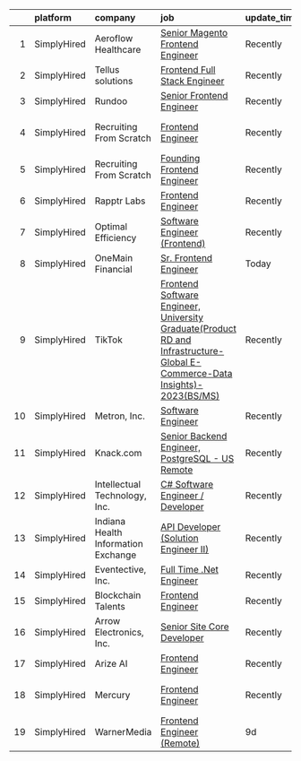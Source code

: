 

|    | platform    | company                             | job                                                                                                                                                                                                                                       | update_time   | location                      |
|---:|:------------|:------------------------------------|:------------------------------------------------------------------------------------------------------------------------------------------------------------------------------------------------------------------------------------------|:--------------|:------------------------------|
|  1 | SimplyHired | Aeroflow Healthcare                 | [Senior Magento Frontend Engineer](https://www.simplyhired.com/job/uJJWsbsJ-A2J-2KXvsX-Cha73KyKnl-V2EEKSox5OzuSBWCVaz1N-A?q=frontend+engineer)                                                                                            | Recently      | Asheville, NC                 |
|  2 | SimplyHired | Tellus solutions                    | [Frontend Full Stack Engineer](https://www.simplyhired.com/job/XKbc_-XUbRudKomzruH4-eLWtsCNFsYe_OuyYffgWuJBz79YcVOZCA?q=frontend+engineer)                                                                                                | Recently      | Sunnyvale, CA                 |
|  3 | SimplyHired | Rundoo                              | [Senior Frontend Engineer](https://www.simplyhired.com/job/rdaVOPGzrPdTd8Hbse-ZLcFxFmnSP066sltQh0WzGREx2sE-J5u3xQ?q=frontend+engineer)                                                                                                    | Recently      | Redwood City, CA              |
|  4 | SimplyHired | Recruiting From Scratch             | [Frontend Engineer](https://www.simplyhired.com/job/lEgwGfbSQktAW6C02WRnfOzs9DtYMZV-rnLQ-O-yJq08EAwzhSeU0Q?q=frontend+engineer)                                                                                                           | Recently      | Saratoga, CA +126 locations   |
|  5 | SimplyHired | Recruiting From Scratch             | [Founding Frontend Engineer](https://www.simplyhired.com/job/IbXrSabo8u-jsuWX55FAOKbAl6eKJlIdkc5yI7m0lbbyaEYdBvAjnw?q=frontend+engineer)                                                                                                  | Recently      | Remote                        |
|  6 | SimplyHired | Rapptr Labs                         | [Frontend Engineer](https://www.simplyhired.com/job/MrSs3N9hpdf_HZG-ECPJ5FoWaXJNvZr4ndDsynj7bt5Xjn5bwg95eQ?q=frontend+engineer)                                                                                                           | Recently      | Remote                        |
|  7 | SimplyHired | Optimal Efficiency                  | [Software Engineer (Frontend)](https://www.simplyhired.com/job/tdLZYEMU6jRlLMj0yVKcd_PBezg-af1i6_WgEMyzuy3GSBM61IN0xg?q=frontend+engineer)                                                                                                | Recently      | Remote                        |
|  8 | SimplyHired | OneMain Financial                   | [Sr. Frontend Engineer](https://www.simplyhired.com/job/qHT57mfLxPlISM3-EX_gVGauJ3eABDPpkFdeTUWkUHBEPbfVUpFkow?q=frontend+engineer)                                                                                                       | Today         | Charlotte, NC                 |
|  9 | SimplyHired | TikTok                              | [Frontend Software Engineer, University Graduate(Product RD and Infrastructure-Global E-Commerce-Data Insights)- 2023(BS/MS)](https://www.simplyhired.com/job/4vBMNg-SGytAYBIABVdwv8bOnmlB07ZsdBwckrsMb_iQIEmNCqb5qg?q=frontend+engineer) | Recently      | Mountain View, CA +1 location |
| 10 | SimplyHired | Metron, Inc.                        | [Software Engineer](https://www.simplyhired.com/job/GU7lFhZEZyRc5s71ZuZ-lfUk9W0IlXEAaxmWbxcq5itkWMmccQyuww?q=frontend+engineer)                                                                                                           | Recently      | Reston, VA                    |
| 11 | SimplyHired | Knack.com                           | [Senior Backend Engineer, PostgreSQL - US Remote](https://www.simplyhired.com/job/uanfZyj7Mv6-K_HCdtPv-WGB9jgSqIbfHhdx__SEZyui5qKQJSbApA?q=frontend+engineer)                                                                             | Recently      | Remote                        |
| 12 | SimplyHired | Intellectual Technology, Inc.       | [C# Software Engineer / Developer](https://www.simplyhired.com/job/BzL0dK8gAc727OcZSDmjLXsh-J3A3l3ASNMPnIVUTAvKcpitInjIgg?q=frontend+engineer)                                                                                            | Recently      | Fort Wayne, IN                |
| 13 | SimplyHired | Indiana Health Information Exchange | [API Developer (Solution Engineer II)](https://www.simplyhired.com/job/KsXi45sIi50i4nG1Cw1Azw-amveiQy7D5Z4edTHi_5wrczciovI2TQ?q=frontend+engineer)                                                                                        | Recently      | Remote                        |
| 14 | SimplyHired | Eventective, Inc.                   | [Full Time .Net Engineer](https://www.simplyhired.com/job/YuX4chMfrT3O63eZwnl1uQf8GMhjJ6o-vTj-aUHApJNnRiV9K2EXbQ?q=frontend+engineer)                                                                                                     | Recently      | Scarborough, ME               |
| 15 | SimplyHired | Blockchain Talents                  | [Frontend Engineer](https://www.simplyhired.com/job/nSVsHCvWsm3_pt5kzR-egLVZEH-yooTu1krRa-KA8yU3BGVLiAF1Lw?q=frontend+engineer)                                                                                                           | Recently      | Remote                        |
| 16 | SimplyHired | Arrow Electronics, Inc.             | [Senior Site Core Developer](https://www.simplyhired.com/job/ey90fSyxREeP1gfBG2pn5R7AU_zLrrpY00Lbhlf3PZ1rECctm7WRmg?q=frontend+engineer)                                                                                                  | Recently      | Brookings, SD                 |
| 17 | SimplyHired | Arize AI                            | [Frontend Engineer](https://www.simplyhired.com/job/xQaaVC5vOtRS4JzrdHWflzM8ynmcpN-5LqOA84ur9JKgs3BKShIeyw?q=frontend+engineer)                                                                                                           | Recently      | Berkeley, CA                  |
| 18 | SimplyHired | Mercury                             | [Frontend Engineer](https://www.simplyhired.com/job/MCtDiBZ9DTE-m70SYcChErMlRrXEgjTbqEfLdkdNEVWrARemJJc-8Q?q=frontend+engineer)                                                                                                           | Recently      | San Francisco, CA             |
| 19 | SimplyHired | WarnerMedia                         | [Frontend Engineer (Remote)](https://www.simplyhired.com/job/LfuozqNtwoHeLZi00RloiKvyAFdK4YueHvYKy-nAcu3mkBLthwJg7Q?q=frontend+engineer)                                                                                                  | 9d            | Troy, NY                      |